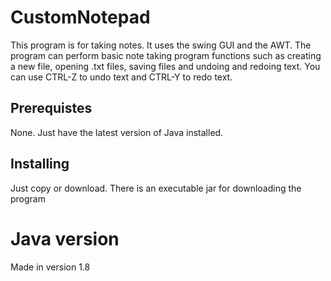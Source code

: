 # CustomNotepad
This program is for taking notes. It uses the swing GUI and the AWT. The program can perform basic note taking program functions such as creating a new file, opening .txt files, saving files and undoing and redoing text. You can use CTRL-Z to undo text and CTRL-Y to redo text.

## Prerequistes
None. Just have the latest version of Java installed.

## Installing
Just copy or download. There is an executable jar for downloading the program

# Java version
Made in version 1.8
